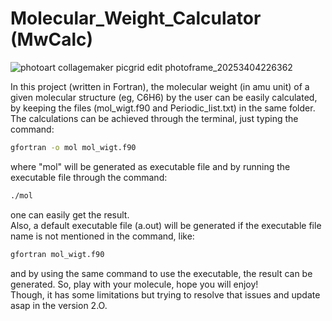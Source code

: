 # Molecular_Weight_Calculator (MwCalc)
![photoart collagemaker picgrid edit photoframe_20253404226362](https://github.com/user-attachments/assets/d4cf1097-e8c2-400d-a35e-3861f0bc1a69)

In this project (written in Fortran), the molecular weight (in amu unit) of a given molecular structure (eg, C6H6) by the user can be easily calculated, by keeping the files (mol_wigt.f90 and Periodic_list.txt) in the same folder. The calculations can be achieved through the terminal, just typing the command:
```sh
gfortran -o mol mol_wigt.f90
```
 where "mol" will be generated as executable file and by running the executable file through the command:
 ```sh
./mol
```
one can easily get the result. \
Also, a default executable file (a.out) will be generated if the executable file name is not mentioned in the command, like:
```sh
gfortran mol_wigt.f90
```
and by using the same command to use the executable, the result can be generated.
So, play with your molecule, hope you will enjoy! \
Though, it has some limitations but trying to resolve that issues and update asap in the version 2.O.
